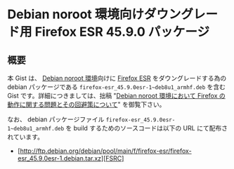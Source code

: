 # Debian noroot 環境向けダウングレード用 Firefox ESR 45.9.0 パッケージ

## 概要

本 Gist は、  [Debian noroot 環境][DBNR]向けに [Firefox ESR][FIRE] をダウングレードする為の debian パッケージである ```firefox-esr_45.9.0esr-1~deb8u1_armhf.deb``` を含む Gist です。詳細につきましては、拙稿 "[Debian noroot 環境において Firefox の動作に関する問題とその回避策について][ZQR1]" を御覧下さい。

なお、 debian パッケージファイル ```firefox-esr_45.9.0esr-1~deb8u1_armhf.deb``` を build するためのソースコードは以下の URL にて配布されています。

- [http://ftp.debian.org/debian/pool/main/f/firefox-esr/firefox-esr_45.9.0esr-1.debian.tar.xz][FSRC]

<!-- 外部リンク一覧 -->

[DBNR]:https://play.google.com/store/apps/details?id=com.cuntubuntu&hl=ja
[FIRE]:https://www.mozilla.jp/business/
[ZQR1]:https://z80oolong.qrunch.io/entries/YBHWNfOS1P17zvd9
[FSRC]:http://ftp.debian.org/debian/pool/main/f/firefox-esr/firefox-esr_45.9.0esr-1.debian.tar.xz

